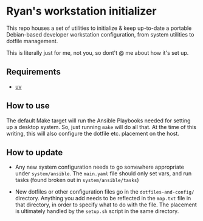 # Ryan's workstation initializer

This repo houses a set of utilities to initialize & keep up-to-date a portable Debian-based
developer workstation configuration, from system utilities to dotfile management.

This is literally just for me, not you, so dont't @ me about how it's set up.

## Requirements

* [uv](https://astral.sh/uv)

## How to use

The default Make target will run the Ansible Playbooks needed for setting up a desktop system. So,
just running `make` will do all that. At the time of this writing, this will also configure the
dotfile etc. placement on the host.

## How to update

* Any new system configuration needs to go somewhere appropriate under `system/ansible`. The
  `main.yaml` file should only set vars, and run tasks (found broken out in `system/ansible/tasks`)

* New dotfiles or other configuration files go in the `dotfiles-and-config/` directory. Anything you
  add needs to be reflected in the `map.txt` file in that directory, in order to specify what to do
  with the file. The placement is ultimately handled by the `setup.sh` script in the same directory.
